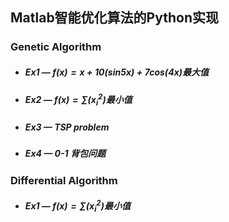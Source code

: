 ## Matlab智能优化算法的Python实现

### Genetic Algorithm

* ##### Ex1 — $f(x)=x+10(sin5x)+7cos(4x)$最大值
* ##### Ex2 — $f(x)=∑(x_i^2)$最小值
* ##### Ex3 — TSP problem
* ##### Ex4 — 0-1 背包问题

### Differential Algorithm

* ##### Ex1 — $f(x)=∑(x_i^2)$最小值
